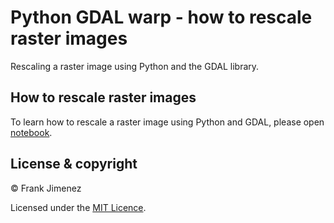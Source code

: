 # Python GDAL warp - how to rescale raster images
Rescaling a raster image using Python and the GDAL library.

## How to rescale raster images
To learn how to rescale a raster image using Python and GDAL, please open [notebook](GDALrescale.ipynb).

## License & copyright

© Frank Jimenez

Licensed under the [MIT Licence](LICENSE).